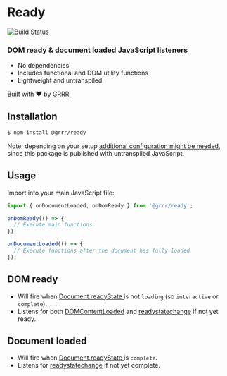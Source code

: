 # Ready

[![Build Status](https://travis-ci.com/grrr-amsterdam/ready.svg?branch=master)](https://travis-ci.com/grrr-amsterdam/ready)

### DOM ready & document loaded JavaScript listeners

- No dependencies
- Includes functional and DOM utility functions
- Lightweight and untranspiled

Built with ❤️ by [GRRR](https://grrr.tech).

## Installation

```sh
$ npm install @grrr/ready
```

Note: depending on your setup [additional configuration might be needed](https://github.com/grrr-amsterdam/ready/wiki/Usage-with-build-tools), since this package is published with untranspiled JavaScript.

## Usage

Import into your main JavaScript file:

```js
import { onDocumentLoaded, onDomReady } from '@grrr/ready';

onDomReady(() => {
  // Execute main functions
});

onDocumentLoaded(() => {
  // Execute functions after the document has fully loaded
});
```

## DOM ready

- Will fire when [Document.readyState
](https://developer.mozilla.org/en-US/docs/Web/API/Document/readyState) is not `loading` (so `interactive` or `complete`).
- Listens for both [DOMContentLoaded](https://developer.mozilla.org/en-US/docs/Web/API/Window/DOMContentLoaded_event) and [readystatechange](https://developer.mozilla.org/en-US/docs/Web/API/Document/readystatechange_event) if not yet ready.

## Document loaded

- Will fire when [Document.readyState
](https://developer.mozilla.org/en-US/docs/Web/API/Document/readyState) is `complete`.
- Listens for [readystatechange](https://developer.mozilla.org/en-US/docs/Web/API/Document/readystatechange_event) if not yet complete.

